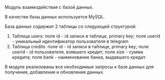 Модуль взаимодействия с базой данных.

В качестве базы данных используется MySQL.

База данных содержит 2 таблицы со следующей структурой:

1) Таблица users: поле id - id записи в таблице, primary key; поле userid - уникальный идентификатор пользователя в telegram
2) Таблица credits: поле id - id записи в таблице, primary key; поле userid - id пользователя, взявшего кредит; поле size - сумма кредита; поле bank - наименование банка, выдавшего кредит.

В модуле реализованы все необходимые запросы к базе данных для получения, добавления и обновления данных.